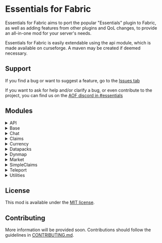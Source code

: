 # Essentials for Fabric

Essentials for Fabric aims to port the popular "Essentials" plugin to Fabric, as well as adding features from other plugins and QoL changes, to provide an all-in-one mod for your server's needs.

Essentials for Fabric is easily extendable using the api module, which is made available on curseforge. A maven may be created if deemed necessary.

## Support

If you find a bug or want to suggest a feature, go to the [Issues tab](https://github.com/NyliumMC/Essentials/issues)

If you want to ask for help and/or clarify a bug, or even contribute to the project, you can find us on the [AOF discord in #essentials](https://discord.gg/6rkdm48)


## Modules

<details>
<summary>API</summary>
<h5>Description</h5>

Essentials-api is the module used for developing your own modules against.
</details>

<details>
<summary>Base</summary>
<h5>Description</h5>

Essentials-base is the core implementation of essentials. This is needed for most modules to work.
</details>

<details>
<summary>Chat</summary>
<h5>Description</h5>

Chat module. Provides nicknames and chat colors.

##### Commands
- /nickname [nickname]
    - Sets your current nickname or clears it. Supports color codes.
</details>

<details>
<summary>Claims</summary>

The Claims module provides the API backend for claiming chunks.
</details>

<details>
<summary>Currency</summary>
<h5>Description</h5>

Module providing the currency handling in essentials as well as some basic commands

##### Commands
- /balance [player]
    - Show your current account balance, or from a specified player
- /pay \<user> \<amount>
    - Send money from your account to someone else
</details>

<details>
<summary>Datapacks</summary>
<h5>Description</h5>

Essentials-datapacks is a module that aims to port various utility datapacks for better performance.
Permission has been granted for this by the respective authors, either through explicit permission or following the terms.

Included:
- [Vanilla Tweaks by Xisumavoid](https://www.xisumavoid.com/vanillatweaks)
  - Anti Creeper Grief
  - Anti Enderman Grief
  - Anti Ghast Grief
  - Silence Mobs
  - Player Head Drops
  - More Mob Heads
  
- [Datapacks by VoodooBeard](http://mc.voodoobeard.com/)
  - Shulkermites
  - Auto-Plant Saplings
  - Server Friendly Wither
  - Anti Zombie Breach
  - Apiarist Suit
  - Invisible Item Frames
</details>

<details>
<summary>Dynmap</summary>
<h5>Description</h5>

Implementation of Dynmap for Essentials. WIP and unreleased.
</details>

<details>
<summary>Market</summary>
<h5>Description</h5>

Public Market module

##### Commands

- /market
    - Opens the market GUI
- /market add \<price> [amount]
    - Adds the current item the player is holding to the market
</details>

<details>
<summary>SimpleClaims</summary>
<h5>Description</h5>

Adds an implementation to claim chunks. If module-currency is installed, claiming can cost money.

##### Commands

- /claim
    - Claim this chunk
- /claim confirm
    - Confirm claiming this chunk if module-currency is installed
- /claim owner
    - Get the owner of this chunk
- /claim add \<player>
    - Allow a player to access this chunk
- /claim remove \<player>
    - Remove access to this chunk from a player
- /claim delete
    - Delete this chunk from being claimed

</details>

<details>
<summary>Teleport</summary>
<h5>Description</h5>

Module for everything related to teleports such as homes and warps

##### Commands

- /sethome [name]
    - Sets a home at your current location
- /home [name]
    - Teleports you to the specified home
- /setwarp [name]
    - Sets a warp at the current location
- /warp [name]
    - Teleports you to the specified warp
- /tpa [player]
    - Sends a teleport request to the specified player
- /tpahere [player]
    - Sends a request to teleport a player to you
</details>

<details>
<summary>Utilities</summary>
<h5>Description</h5>

Includes a bunch of commands and miscellaneous features that don't belong to any specific module.

##### Commands
- /flight 
    - Allows toggling a player's ability to fly.
- /god 
    - Makes a player invulnerable
- /hat 
    - Allows a player to place the item in their hand on their head
- /head 
    - Gives a player another player's head
- /heal 
    - Heals a player
- /speed 
    - Allows a player's walking and flying speed to be changed
- /tps 
    - Prints the server's current tick rate in ticks per second
</details>

## License
This mod is available under the [MIT license](LICENSE).

## Contributing
More information will be provided soon. Contributions should follow the guidelines in [CONTRIBUTING.md](CONTRIBUTING.md).
